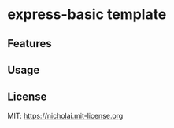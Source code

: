 # express-basic template

## Features

## Usage

## License

MIT: <https://nicholai.mit-license.org>
